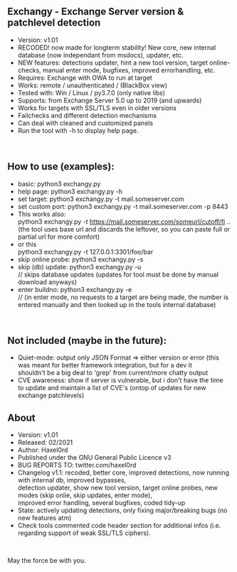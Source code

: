 ## Exchangy - Exchange Server version & patchlevel detection   
* Version: v1.01 
* RECODED! now made for longterm stability! New core, new internal database (now independant from msdocs), updater, etc. 
* NEW features: detections updater, hint a new tool version, target online-checks, manual enter mode, bugfixes, improved errorhandling, etc. 
* Requires: Exchange with OWA to run at target
* Works: remote / unauthenticated / (BlackBox view)
* Tested with: Win / Linux / py3.7.0 (only native libs)
* Supports: from Exchange Server 5.0 up to 2019 (and upwards)
* Works for targets with SSL/TLS even in older versions
* Failchecks and different detection mechanisms
* Can deal with cleaned and customized panels
* Run the tool with -h to display help page.
<br />

## How to use (examples):
* basic:              python3 exchangy.py 
* help page:          python3 exchangy.py -h
* set target:         python3 exchangy.py -t mail.someserver.com
* set custom port:    python3 exchangy.py -t mail.someserver.com -p 8443
* This works also: <br />
python3 exchangy.py -t https://mail.someserver.com/someurl/cutoff/fi .. <br />
(the tool uses base url and discards the leftover, so you can paste full or partial url for more comfort)
* or this <br />
python3 exchangy.py -t 127.0.0.1:3301/foo/bar
* skip online probe:  python3 exchangy.py -s
* skip (db) update:   python3 exchangy.py -u    
  // skips database updates (updates for tool must be done by manual download anyways)
* enter buildno:      python3 exchangy.py -e    
  // (in enter mode, no requests to a target are being made, the number is <br />entered manually and then looked up in the tools internal database)
<br />

## Not included (maybe in the future):
* Quiet-mode: output only JSON Format => either version or error 
  (this was meant for better framework integration, but for a dev it <br />shouldn't be a big deal to 'grep' from current/more chatty output
* CVE awareness: show if server is vulnerable, but i don't have the time <br />to update and maintain a list of CVE's (ontop of updates for new exchange patchlevels)

## About
* Version: v1.01
* Released: 02/2021
* Author: Haxel0rd
* Published under the GNU General Public Licence v3
* BUG REPORTS TO: twitter.com/haxel0rd
* Changelog v1.1: recoded, better core, improved detections, now running with internal db, improved bypasses, <br />detection updater, show new tool version, target online probes, new modes (skip onlie, skip updates, enter mode),<br />   improved error handling, several bugfixes, coded tidy-up
* State: actively updating detections, only fixing major/breaking bugs (no new features atm)
* Check tools commented code header section for additional infos (i.e. regarding support of weak SSL/TLS ciphers).
<br />

May the force be with you.


